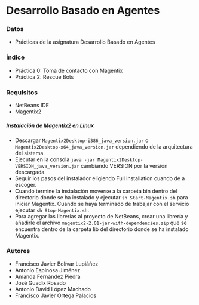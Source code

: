 # Desarrollo Basado en Agentes

### Datos

* Prácticas de la asignatura Desarrollo Basado en Agentes

### Índice

* Práctica 0: Toma de contacto con Magentix
* Práctica 2: Rescue Bots

### Requisitos

* NetBeans IDE
* Magentix2

##### Instalación de Magentix2 en Linux

* Descargar `Magentix2Desktop-i386_java_version.jar` o `Magentix2Desktop-x64_java_version.jar` dependiendo de la arquitectura del sistema.
* Ejecutar en la consola `java -jar Magentix2Desktop-VERSION_java_version.jar` cambiando VERSION por la versión descargada.
* Seguir los pasos del instalador eligiendo Full installation cuando de a escoger.
* Cuando termine la instalación moverse a la carpeta bin dentro del directorio donde se ha instalado y ejecutar `sh Start-Magentix.sh` para iniciar Magentix. Cuando se haya terminado de trabajar con el servicio ejecutar `sh Stop-Magentix.sh`.
* Para agregar las librerías al proyecto de NetBeans, crear una librería y añadirle el archivo `magentix2-2.01-jar-with-dependencies.zip` que se encuentra dentro de la carpeta lib del directorio donde se ha instalado Magentix.

### Autores

* Francisco Javier Bolívar Lupiáñez
* Antonio Espinosa Jiménez
* Amanda Fernández Piedra
* José Guadix Rosado
* Antonio David López Machado
* Francisco Javier Ortega Palacios
